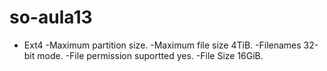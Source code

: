 # so-aula13
* Ext4
-Maximum partition size.
-Maximum file size             4TiB.
-Filenames                     32-bit mode.
-File permission suportted     yes.
-File Size 	                  16GiB.
